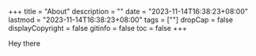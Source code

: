 +++
title = "About"
description = ""
date = "2023-11-14T16:38:23+08:00"
lastmod = "2023-11-14T16:38:23+08:00"
tags = [""]
dropCap = false
displayCopyright = false
gitinfo = false
toc = false
+++

Hey there